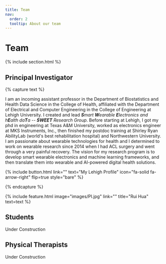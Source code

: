 ```yaml
---
title: Team
nav:
  order: 2
  tooltip: About our team
---
```


# Team

{% include section.html %}

## Principal Investigator

{% capture text %}

I am an incoming assistant professor in the Department of Biostatistics and Health Data Science in the College of Health, affiliated with the Department of Electrical and Computer Engineering in the College of Engineering at Lehigh University. I created and lead _**S**mart **W**earable **E**lectronics and h**E**alth da**T**a -- **SWEET** Research Group_. Before starting at Lehigh, I got my phd in engineering at Texas A&M University, worked as electronics engineer at MKS Instruments, Inc., then finished my postdoc training at Shirley Ryan AbilityLab (world's best rehabilitation hospital) and Northwestern University. I am passionate about wearable technologies for health and I determined to work on wearable research since 2014 when I had ACL surgery and went through a very painful recovery. The vision for my research program is to develop smart wearable electronics and machine learning frameworks, and then translate them into wearable and AI-powered digital health solutions. 

{%
  include button.html
  link=""
  text="My Lehigh Profile"
  icon="fa-solid fa-arrow-right"
  flip=true
  style="bare"
%}

{% endcapture %}

{%
  include feature.html
  image="images/PI.jpg"
  link=""
  title="Rui Hua"
  text=text
%}

## Students
Under Construction


## Physical Therapists
Under Construction



